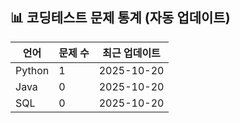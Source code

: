 










## 📊 코딩테스트 문제 통계 (자동 업데이트)

| 언어 | 문제 수 | 최근 업데이트 |
|------|----------|----------------|
| Python | 1 | 2025-10-20 |
| Java | 0 | 2025-10-20 |
| SQL | 0 | 2025-10-20 |
